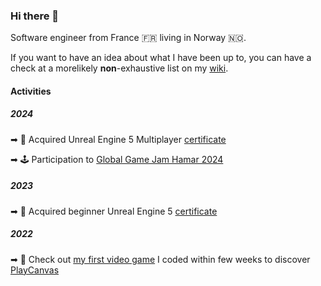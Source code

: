 ### Hi there 👋

Software engineer from France 🇫🇷 living in Norway 🇳🇴.

If you want to have an idea about what I have been up to, you can have a check at a morelikely **non**-exhaustive list on my [wiki](https://hugo3m.github.io/wiki/).

#### Activities

##### 2024

➡ 🏅 Acquired Unreal Engine 5 Multiplayer [certificate](https://www.udemy.com/certificate/UC-149b4fe8-3287-4303-8f4e-363a83c6c4dc/)

➡ 🕹️ Participation to [Global Game Jam Hamar 2024](https://hamar.gamejam.no/)

##### 2023

➡ 🏅 Acquired beginner Unreal Engine 5 [certificate](https://www.udemy.com/certificate/UC-be675e27-28d7-4d1a-b2b3-e75422305195/)

##### 2022

➡ 👾 Check out [my first video game](https://playcanv.as/p/5b4da0ee/) I coded within few weeks to discover [PlayCanvas](https://playcanvas.com/)




<!--
**hugo3m/hugo3m** is a ✨ _special_ ✨ repository because its `README.md` (this file) appears on your GitHub profile.

Here are some ideas to get you started:

- 🔭 I’m currently working on ...
- 🌱 I’m currently learning ...
- 👯 I’m looking to collaborate on ...
- 🤔 I’m looking for help with ...
- 💬 Ask me about ...
- 📫 How to reach me: ...
- 😄 Pronouns: ...
- ⚡ Fun fact: ...
-->
